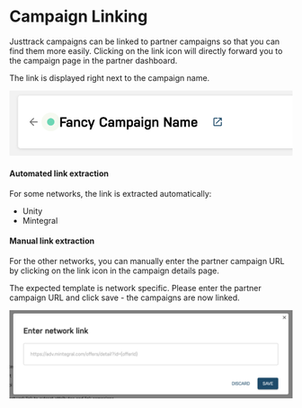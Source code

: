 # Campaign Linking

Justtrack campaigns can be linked to partner campaigns so that you can find them more easily. Clicking on the link icon will directly forward you to the campaign page in the partner dashboard.

The link is displayed right next to the campaign name.

![An active campaign with the partner link right next to it](../.gitbook/assets/networkLink.png)

#### Automated link extraction

For some networks, the link is extracted automatically:

* Unity
* Mintegral

#### Manual link extraction

For the other networks, you can manually enter the partner campaign URL by clicking on the link icon in the campaign details page.

The expected template is network specific. Please enter the partner campaign URL and click save - the campaigns are now linked.

![Network link with predefined expected template](../.gitbook/assets/networkLink2.png)
